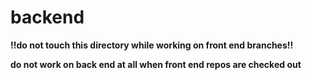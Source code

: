 # backend

**!!do not touch this directory while working on front end branches!!**

**do not work on back end at all when front end repos are checked out**